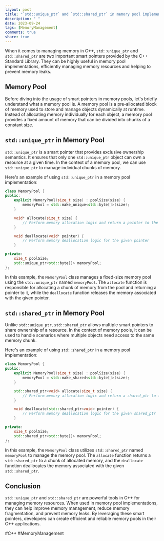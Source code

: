 ```yaml
---
layout: post
title: "`std::unique_ptr` and `std::shared_ptr` in memory pool implementations"
description: " "
date: 2023-09-24
tags: [MemoryManagement]
comments: true
share: true
---
```


When it comes to managing memory in C++, `std::unique_ptr` and `std::shared_ptr` are two important smart pointers provided by the C++ Standard Library. They can be highly useful in memory pool implementations, efficiently managing memory resources and helping to prevent memory leaks.

## Memory Pool

Before diving into the usage of smart pointers in memory pools, let's briefly understand what a memory pool is. A memory pool is a pre-allocated block of memory used to store and manage objects dynamically at runtime. Instead of allocating memory individually for each object, a memory pool provides a fixed amount of memory that can be divided into chunks of a constant size.

## `std::unique_ptr` in Memory Pool

`std::unique_ptr` is a smart pointer that provides exclusive ownership semantics. It ensures that only one `std::unique_ptr` object can own a resource at a given time. In the context of a memory pool, we can use `std::unique_ptr` to manage individual chunks of memory.

Here's an example of using `std::unique_ptr` in a memory pool implementation:

```cpp
class MemoryPool {
public:
    explicit MemoryPool(size_t size) : poolSize(size) {
        memoryPool = std::make_unique<std::byte[]>(size);
    }

    void* allocate(size_t size) {
        // Perform memory allocation logic and return a pointer to the allocated memory chunk
    }

    void deallocate(void* pointer) {
        // Perform memory deallocation logic for the given pointer
    }

private:
    size_t poolSize;
    std::unique_ptr<std::byte[]> memoryPool;
};
```

In this example, the `MemoryPool` class manages a fixed-size memory pool using the `std::unique_ptr` named `memoryPool`. The `allocate` function is responsible for allocating a chunk of memory from the pool and returning a pointer to it, while the `deallocate` function releases the memory associated with the given pointer.

## `std::shared_ptr` in Memory Pool

Unlike `std::unique_ptr`, `std::shared_ptr` allows multiple smart pointers to share ownership of a resource. In the context of memory pools, it can be used to handle scenarios where multiple objects need access to the same memory chunk.

Here's an example of using `std::shared_ptr` in a memory pool implementation:

```cpp
class MemoryPool {
public:
    explicit MemoryPool(size_t size) : poolSize(size) {
        memoryPool = std::make_shared<std::byte[]>(size);
    }

    std::shared_ptr<void> allocate(size_t size) {
        // Perform memory allocation logic and return a shared_ptr to the allocated memory chunk
    }

    void deallocate(std::shared_ptr<void> pointer) {
        // Perform memory deallocation logic for the given shared_ptr
    }

private:
    size_t poolSize;
    std::shared_ptr<std::byte[]> memoryPool;
};
```

In this example, the `MemoryPool` class utilizes `std::shared_ptr` named `memoryPool` to manage the memory pool. The `allocate` function returns a `std::shared_ptr` to a chunk of allocated memory, and the `deallocate` function deallocates the memory associated with the given `std::shared_ptr`.

## Conclusion

`std::unique_ptr` and `std::shared_ptr` are powerful tools in C++ for managing memory resources. When used in memory pool implementations, they can help improve memory management, reduce memory fragmentation, and prevent memory leaks. By leveraging these smart pointers, developers can create efficient and reliable memory pools in their C++ applications.

\#C++ #MemoryManagement